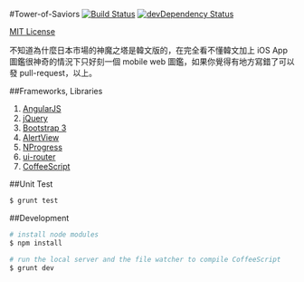 #Tower-of-Saviors [![Build Status](https://secure.travis-ci.org/kelp404/Tower-of-Saviors.png?branch=master)](http://travis-ci.org/kelp404/Tower-of-Saviors) [![devDependency Status](https://david-dm.org/kelp404/Tower-of-Saviors/dev-status.png?branch=master)](https://david-dm.org/kelp404/Tower-of-Saviors#info=devDependencies)

[MIT License](http://www.opensource.org/licenses/mit-license.php)




不知道為什麼日本市場的神魔之塔是韓文版的，在完全看不懂韓文加上 iOS App 圖鑑很神奇的情況下只好刻一個 mobile web 圖鑑，如果你覺得有地方寫錯了可以發 pull-request，以上。  




##Frameworks, Libraries
1. [AngularJS](http://angularjs.org/)
2. [jQuery](http://jquery.com/)
3. [Bootstrap 3](http://getbootstrap.com/)
4. [AlertView](https://github.com/kelp404/AlertView)
5. [NProgress](https://github.com/rstacruz/nprogress)
6. [ui-router](https://github.com/angular-ui/ui-router)
7. [CoffeeScript](http://coffeescript.org/)




##Unit Test
>
```bash
$ grunt test
```




##Development
```bash
# install node modules
$ npm install
```
```bash
# run the local server and the file watcher to compile CoffeeScript
$ grunt dev
```

